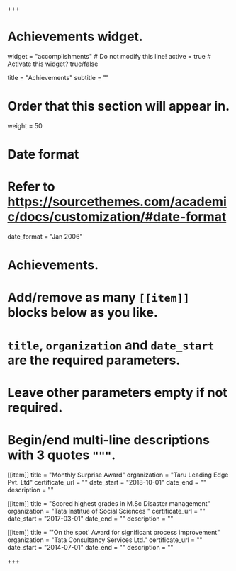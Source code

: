 +++
# Achievements widget.
widget = "accomplishments"  # Do not modify this line!
active = true  # Activate this widget? true/false

title = "Achievements"
subtitle = ""

# Order that this section will appear in.
weight = 50

# Date format
#   Refer to https://sourcethemes.com/academic/docs/customization/#date-format
date_format = "Jan 2006"

# Achievements.
#   Add/remove as many `[[item]]` blocks below as you like.
#   `title`, `organization` and `date_start` are the required parameters.
#   Leave other parameters empty if not required.
#   Begin/end multi-line descriptions with 3 quotes `"""`.

[[item]]
  title = "Monthly Surprise Award"
  organization = "Taru Leading Edge Pvt. Ltd"
  certificate_url = ""
  date_start = "2018-10-01"
  date_end = ""
  description = ""

[[item]]
  title = "Scored highest grades in M.Sc Disaster management"
  organization = "Tata Institue of Social Sciences "
  certificate_url = ""
  date_start = "2017-03-01"
  date_end = ""
  description = ""
  
[[item]]
  title = "'On the spot' Award for significant process improvement"
  organization = "Tata Consultancy Services Ltd."
  certificate_url = ""
  date_start = "2014-07-01"
  date_end = ""
  description = ""

+++
